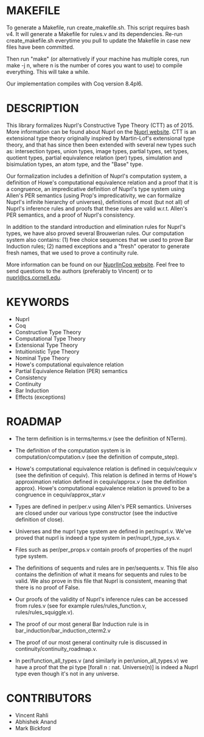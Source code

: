 MAKEFILE
========

To generate a Makefile, run create_makefile.sh.  This script requires
bash v4.  It will generate a Makefile for rules.v and its
dependencies.  Re-run create_makefile.sh everytime you pull to update
the Makefile in case new files have been committed.

Then run "make" (or alternatively if your machine has multiple cores,
run make -j n, where n is the number of cores you want to use) to
compile everything.  This will take a while.

Our implementation compiles with Coq version 8.4pl6.


DESCRIPTION
===========

This library formalizes Nuprl's Constructive Type Theory (CTT) as of
2015.  More information can be found about Nuprl on the [Nuprl
website](http://www.nuprl.org/).  CTT is an extensional type theory
originally inspired by Martin-Lof's extensional type theory, and that
has since then been extended with several new types such as:
intersection types, union types, image types, partial types, set
types, quotient types, partial equivalence relation (per) types,
simulation and bisimulation types, an atom type, and the "Base" type.

Our formalization includes a definition of Nuprl's computation system,
a definition of Howe's computational equivalence relation and a proof
that it is a congruence, an impredicative definition of Nuprl's type
system using Allen's PER semantics (using Prop's impredicativity, we
can formalize Nuprl's infinite hierarchy of universes), definitions of
most (but not all) of Nuprl's inference rules and proofs that these
rules are valid w.r.t. Allen's PER semantics, and a proof of Nuprl's
consistency.

In addition to the standard introduction and elimination rules for
Nuprl's types, we have also proved several Brouwerian rules.  Our
computation system also contains: (1) free choice sequences that we
used to prove Bar Induction rules; (2) named exceptions and a "fresh"
operator to generate fresh names, that we used to prove a continuity
rule.

More information can be found on our [NuprlInCoq
website](http://www.nuprl.org/html/Nuprl2Coq/).  Feel free to send
questions to the authors (preferably to Vincent) or to
nuprl@cs.cornell.edu.


KEYWORDS
========

* Nuprl
* Coq
* Constructive Type Theory
* Computational Type Theory
* Extensional Type Theory
* Intuitionistic Type Theory
* Nominal Type Theory
* Howe's computational equivalence relation
* Partial Equivalence Relation (PER) semantics
* Consistency
* Continuity
* Bar Induction
* Effects (exceptions)


ROADMAP
=======

* The term definition is in terms/terms.v (see the definition of
NTerm).

* The definition of the computation system is in
computation/computation.v (see the definition of compute_step).

* Howe's computational equivalence relation is defined in
cequiv/cequiv.v (see the definition of cequiv).  This relation is
defined in terms of Howe's approximation relation defined in
cequiv/approx.v (see the definition approx).  Howe's computational
equivalence relation is proved to be a congruence in
cequiv/approx_star.v

* Types are defined in per/per.v using Allen's PER semantics.
Universes are closed under our various type constructor (see the
inductive definition of close).

* Universes and the nuprl type system are defined in per/nuprl.v.
We've proved that nuprl is indeed a type system in
per/nuprl_type_sys.v.

* Files such as per/per_props.v contain proofs of properties of the
nuprl type system.

* The definitions of sequents and rules are in per/sequents.v.  This
file also contains the definition of what it means for sequents and
rules to be valid.  We also prove in this file that Nuprl is
consistent, meaning that there is no proof of False.

* Our proofs of the validity of Nuprl's inference rules can be
accessed from rules.v (see for example rules/rules_function.v,
rules/rules_squiggle.v).

* The proof of our most general Bar Induction rule is in
bar_induction/bar_induction_cterm2.v

* The proof of our most general continuity rule is discussed in
continuity/continuity_roadmap.v.

* In per/function_all_types.v (and similarly in per/union_all_types.v)
we have a proof that the pi type [forall n : nat. Universe(n)] is
indeed a Nuprl type even though it's not in any universe.


CONTRIBUTORS
============

* Vincent Rahli
* Abhishek Anand
* Mark Bickford

